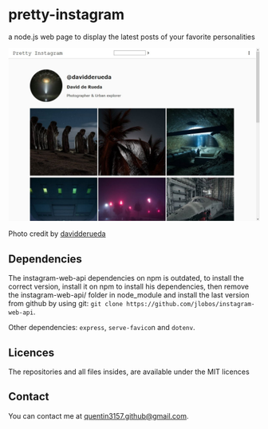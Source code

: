 # pretty-instagram

a node.js web page to display the latest posts of your favorite personalities

![Screenshot](screenshot.jpg)

Photo credit by [davidderueda](https://www.instagram.com/davidderueda/)

## Dependencies

The instagram-web-api dependencies on npm is outdated, to install the correct version, install it on npm to install his dependencies, then remove the instagram-web-api/ folder in node_module and install the last version from github by using git: `git clone https://github.com/jlobos/instagram-web-api`.

Other dependencies: `express`, `serve-favico`n and `dotenv`.

## Licences

The repositories and all files insides, are available under the MIT licences

## Contact

You can contact me at [quentin3157.github@gmail.com](mailto:quentin3157.github@gmail.com).
